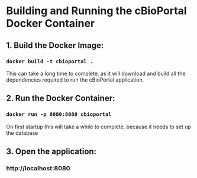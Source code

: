 # Building and Running the cBioPortal Docker Container

## 1. Build the Docker Image:


### ```docker build -t cbioportal .```
 This can take a long time to complete, as it will download and build all the dependencies required to run the cBioPortal application.
## 2. Run the Docker Container:


### ```docker run -p 8080:8080 cbioportal```
On first startup this will take a while to complete, because it needs to set up the database
## 3. Open the application:


### http://localhost:8080